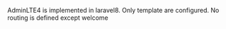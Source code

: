 AdminLTE4 is implemented in laravel8. Only template are configured. No routing is defined except welcome
